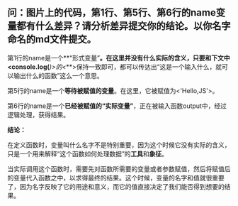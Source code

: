 ## 问：图片上的代码，第1行、第5行、第6行的name变量都有什么差异？请分析差异提交你的结论。以你名字命名的md文件提交。

第1行的name是一个**“形式变量”**。在这里并没有什么实际的含义，只要和下文中<console.log(***)>的<***>保持一致即可，都可以传达出“这是一个输入什么，就可以输出什么的函数”这么一个意思。

第5行的name是一个**等待被赋值的变量**。在这里，它被赋值为<'Hello,JS'>。

第6行的name是一个**已经被赋值的“实际变量”**，正在被输入函数output中，经过逻辑处理，获得结果。

**结论：**

在定义函数时，变量叫什么名字不是特别重要，因为这个时候它没有实际的含义，只是一个用来解释“这个函数如何处理数据”的**工具**和**象征**。

当实际调用这个函数时，需要先对函数所需要的变量或者参数赋值，然后将赋值后的变量代入函数之中，以求得最终的结果。这个时候，变量的名字和值就很重要了，因为名字反映了它的用途和意义，而它的值直接决定了我们能否得到想要的结果。